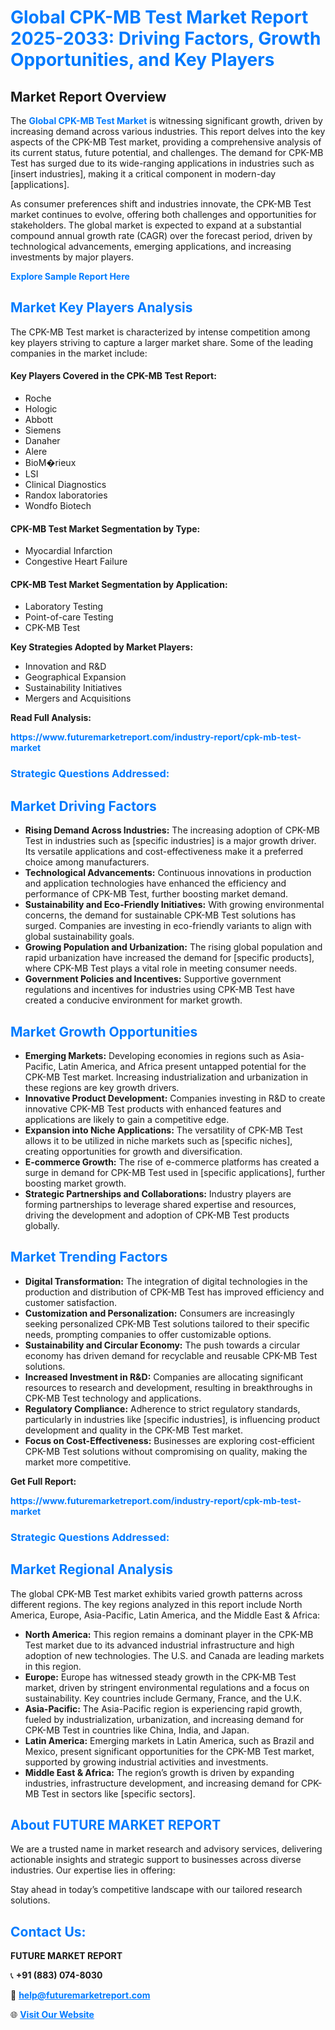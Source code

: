 <h1 style="color: #007BFF;">Global CPK-MB Test Market Report 2025-2033: Driving Factors, Growth Opportunities, and Key Players</h1>

<section id="overview">
<h2>Market Report Overview</h2>
<p>The <a href="https://www.futuremarketreport.com/industry-report/cpk-mb-test-market" style="color: #007BFF; text-decoration: none;"><strong>Global CPK-MB Test Market</strong></a> is witnessing significant growth, driven by increasing demand across various industries. This report delves into the key aspects of the CPK-MB Test market, providing a comprehensive analysis of its current status, future potential, and challenges. The demand for CPK-MB Test has surged due to its wide-ranging applications in industries such as [insert industries], making it a critical component in modern-day [applications].</p>
<p>As consumer preferences shift and industries innovate, the CPK-MB Test market continues to evolve, offering both challenges and opportunities for stakeholders. The global market is expected to expand at a substantial compound annual growth rate (CAGR) over the forecast period, driven by technological advancements, emerging applications, and increasing investments by major players.</p>
</section>

<section id="overview">
<p><a href="https://www.futuremarketreport.com/request-sample/reportId=127596" style="color: #007BFF; text-decoration: none;"><strong>Explore Sample Report Here</strong></a></p>
</section>

<section id="key-players">
<h2 style="color: #007BFF;">Market Key Players Analysis</h2>
<p>The CPK-MB Test market is characterized by intense competition among key players striving to capture a larger market share. Some of the leading companies in the market include:</p>
<h4>Key Players Covered in the CPK-MB Test Report:</h4>
<ul><li>Roche</li><li>Hologic</li><li>Abbott</li><li>Siemens</li><li>Danaher</li><li>Alere</li><li>BioM�rieux</li><li>LSI</li><li>Clinical Diagnostics</li><li>Randox laboratories</li><li>Wondfo Biotech</li></ul>
<h4>CPK-MB Test Market Segmentation by Type:</h4>
<ul><li>Myocardial Infarction</li><li>Congestive Heart Failure</li></ul>

<h4>CPK-MB Test Market Segmentation by Application:</h4>
<ul><li>Laboratory Testing</li><li>Point-of-care Testing</li><li>CPK-MB Test</li></ul>
<p><strong>Key Strategies Adopted by Market Players:</strong></p>
<ul>
<li>Innovation and R&D</li>
<li>Geographical Expansion</li>
<li>Sustainability Initiatives</li>
<li>Mergers and Acquisitions</li>
</ul>
</section>

<section>
<p><strong>Read Full Analysis: </strong></p><a href="https://www.futuremarketreport.com/industry-report/cpk-mb-test-market" style="color: #007BFF; text-decoration: none;"><strong>https://www.futuremarketreport.com/industry-report/cpk-mb-test-market</strong></a>
<h3 style="color: #007BFF;">Strategic Questions Addressed:</h3>
</section>

<section id="driving-factors">
<h2 style="color: #007BFF;">Market Driving Factors</h2>
<ul>
<li><strong>Rising Demand Across Industries:</strong> The increasing adoption of CPK-MB Test in industries such as [specific industries] is a major growth driver. Its versatile applications and cost-effectiveness make it a preferred choice among manufacturers.</li>
<li><strong>Technological Advancements:</strong> Continuous innovations in production and application technologies have enhanced the efficiency and performance of CPK-MB Test, further boosting market demand.</li>
<li><strong>Sustainability and Eco-Friendly Initiatives:</strong> With growing environmental concerns, the demand for sustainable CPK-MB Test solutions has surged. Companies are investing in eco-friendly variants to align with global sustainability goals.</li>
<li><strong>Growing Population and Urbanization:</strong> The rising global population and rapid urbanization have increased the demand for [specific products], where CPK-MB Test plays a vital role in meeting consumer needs.</li>
<li><strong>Government Policies and Incentives:</strong> Supportive government regulations and incentives for industries using CPK-MB Test have created a conducive environment for market growth.</li>
</ul>
</section>

<section id="growth-opportunities">
<h2 style="color: #007BFF;">Market Growth Opportunities</h2>
<ul>
<li><strong>Emerging Markets:</strong> Developing economies in regions such as Asia-Pacific, Latin America, and Africa present untapped potential for the CPK-MB Test market. Increasing industrialization and urbanization in these regions are key growth drivers.</li>
<li><strong>Innovative Product Development:</strong> Companies investing in R&D to create innovative CPK-MB Test products with enhanced features and applications are likely to gain a competitive edge.</li>
<li><strong>Expansion into Niche Applications:</strong> The versatility of CPK-MB Test allows it to be utilized in niche markets such as [specific niches], creating opportunities for growth and diversification.</li>
<li><strong>E-commerce Growth:</strong> The rise of e-commerce platforms has created a surge in demand for CPK-MB Test used in [specific applications], further boosting market growth.</li>
<li><strong>Strategic Partnerships and Collaborations:</strong> Industry players are forming partnerships to leverage shared expertise and resources, driving the development and adoption of CPK-MB Test products globally.</li>
</ul>
</section>

<section id="trending-factors">
<h2 style="color: #007BFF;">Market Trending Factors</h2>
<ul>
<li><strong>Digital Transformation:</strong> The integration of digital technologies in the production and distribution of CPK-MB Test has improved efficiency and customer satisfaction.</li>
<li><strong>Customization and Personalization:</strong> Consumers are increasingly seeking personalized CPK-MB Test solutions tailored to their specific needs, prompting companies to offer customizable options.</li>
<li><strong>Sustainability and Circular Economy:</strong> The push towards a circular economy has driven demand for recyclable and reusable CPK-MB Test solutions.</li>
<li><strong>Increased Investment in R&D:</strong> Companies are allocating significant resources to research and development, resulting in breakthroughs in CPK-MB Test technology and applications.</li>
<li><strong>Regulatory Compliance:</strong> Adherence to strict regulatory standards, particularly in industries like [specific industries], is influencing product development and quality in the CPK-MB Test market.</li>
<li><strong>Focus on Cost-Effectiveness:</strong> Businesses are exploring cost-efficient CPK-MB Test solutions without compromising on quality, making the market more competitive.</li>
</ul>
</section>

<section>
<p><strong>Get Full Report: </strong></p><a href="https://www.futuremarketreport.com/industry-report/cpk-mb-test-market" style="color: #007BFF; text-decoration: none;"><strong>https://www.futuremarketreport.com/industry-report/cpk-mb-test-market</strong></a>
<h3 style="color: #007BFF;">Strategic Questions Addressed:</h3>
</section>


<section id="regional-analysis">
<h2 style="color: #007BFF;">Market Regional Analysis</h2>
<p>The global CPK-MB Test market exhibits varied growth patterns across different regions. The key regions analyzed in this report include North America, Europe, Asia-Pacific, Latin America, and the Middle East & Africa:</p>
<ul>
<li><strong>North America:</strong> This region remains a dominant player in the CPK-MB Test market due to its advanced industrial infrastructure and high adoption of new technologies. The U.S. and Canada are leading markets in this region.</li>
<li><strong>Europe:</strong> Europe has witnessed steady growth in the CPK-MB Test market, driven by stringent environmental regulations and a focus on sustainability. Key countries include Germany, France, and the U.K.</li>
<li><strong>Asia-Pacific:</strong> The Asia-Pacific region is experiencing rapid growth, fueled by industrialization, urbanization, and increasing demand for CPK-MB Test in countries like China, India, and Japan.</li>
<li><strong>Latin America:</strong> Emerging markets in Latin America, such as Brazil and Mexico, present significant opportunities for the CPK-MB Test market, supported by growing industrial activities and investments.</li>
<li><strong>Middle East & Africa:</strong> The region’s growth is driven by expanding industries, infrastructure development, and increasing demand for CPK-MB Test in sectors like [specific sectors].</li>
</ul>
</section>

<footer>
<h2 style="color: #007BFF;">About FUTURE MARKET REPORT</h2>
<p>We are a trusted name in market research and advisory services, delivering actionable insights and strategic support to businesses across diverse industries. Our expertise lies in offering:</p>

<p>Stay ahead in today’s competitive landscape with our tailored research solutions.</p>

<h2 style="color: #007BFF;">Contact Us:</h2>
<p><strong>FUTURE MARKET REPORT</strong></p>
<p>📞 <strong>+91 (883) 074-8030</strong></p>
<p>📧 <strong><a href="mailto:help@futuremarketreport.com" style="color: #007BFF;">help@futuremarketreport.com</a></strong></p>
<p>🌐 <strong><a href="https://www.futuremarketreport.com/" style="color: #007BFF;">Visit Our Website</a></strong></p>
</footer>